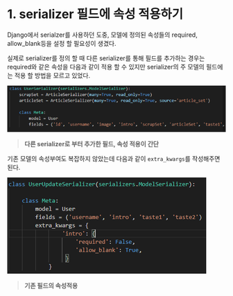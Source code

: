 # 1. serializer 필드에 속성 적용하기

 Django에서 serialzer를 사용하던 도중, 모델에 정의된 속성들의 required, allow_blank등을 설정 할 필요성이 생겼다.

실제로 serializer를 정의 할 때 다른 serializer를 통해 필드를 추가하는 경우는 required와 같은 속성을 다음과 같이 적용 할 수 있지만 serializer의 주 모델의 필드에는 적용 할 방법을 모르고 있었다.

![image-20200821113548694](images/image-20200821113548694.png)

> **다른 serializer로 부터 추가한 필드, 속성 적용이 간단**



기존 모델의 속성부여도 복잡하지 않았는데 다음과 같이 `extra_kwargs`를 작성해주면 된다.

![image-20200821113734593](images/image-20200821113734593.png)

> **기존 필드의 속성적용**

